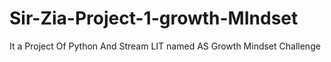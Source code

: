 # Sir-Zia-Project-1-growth-MIndset
It a Project Of Python And Stream LIT named AS Growth Mindset Challenge
